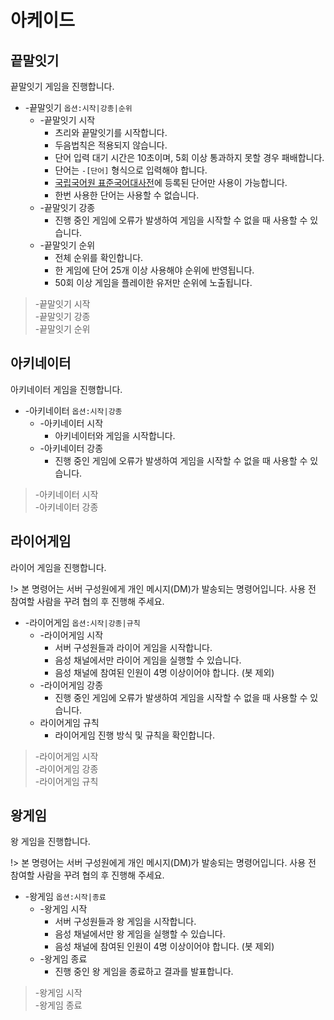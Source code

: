 # 아케이드

## 끝말잇기

끝말잇기 게임을 진행합니다.

- -끝말잇기 `옵션:시작|강종|순위`
  - -끝말잇기 시작
    - 츠리와 끝말잇기를 시작합니다.
    - 두음법칙은 적용되지 않습니다.
    - 단어 입력 대기 시간은 10초이며, 5회 이상 통과하지 못할 경우 패배합니다.
    - 단어는 `-[단어]` 형식으로 입력해야 합니다.
    - [국립국어원 표준국어대사전](https://stdict.korean.go.kr/main/main.do)에 등록된 단어만 사용이 가능합니다.
    - 한번 사용한 단어는 사용할 수 없습니다.
  - -끝말잇기 강종
    - 진행 중인 게임에 오류가 발생하여 게임을 시작할 수 없을 때 사용할 수 있습니다.
  - -끝말잇기 순위
    - 전체 순위를 확인합니다.
    - 한 게임에 단어 25개 이상 사용해야 순위에 반영됩니다.
    - 50회 이상 게임을 플레이한 유저만 순위에 노출됩니다.

> -끝말잇기 시작 \
> -끝말잇기 강종 \
> -끝말잇기 순위

## 아키네이터

아키네이터 게임을 진행합니다.

- -아키네이터 `옵션:시작|강종`
  - -아키네이터 시작
    - 아키네이터와 게임을 시작합니다.
  - -아키네이터 강종
    - 진행 중인 게임에 오류가 발생하여 게임을 시작할 수 없을 때 사용할 수 있습니다.

> -아키네이터 시작 \
> -아키네이터 강종

## 라이어게임

라이어 게임을 진행합니다.

!> 본 명령어는 서버 구성원에게 개인 메시지(DM)가 발송되는 명령어입니다. 사용 전 참여할 사람을 꾸려 협의 후 진행해 주세요.

- -라이어게임 `옵션:시작|강종|규칙`
  - -라이어게임 시작
    - 서버 구성원들과 라이어 게임을 시작합니다.
    - 음성 채널에서만 라이어 게임을 실행할 수 있습니다.
    - 음성 채널에 참여된 인원이 4명 이상이어야 합니다. (봇 제외)
  - -라이어게임 강종
    - 진행 중인 게임에 오류가 발생하여 게임을 시작할 수 없을 때 사용할 수 있습니다.
  - 라이어게임 규칙
    - 라이어게임 진행 방식 및 규칙을 확인합니다.

> -라이어게임 시작 \
> -라이어게임 강종 \
> -라이어게임 규칙

## 왕게임

왕 게임을 진행합니다.

!> 본 명령어는 서버 구성원에게 개인 메시지(DM)가 발송되는 명령어입니다. 사용 전 참여할 사람을 꾸려 협의 후 진행해 주세요.

- -왕게임 `옵션:시작|종료`
  - -왕게임 시작
    - 서버 구성원들과 왕 게임을 시작합니다.
    - 음성 채널에서만 왕 게임을 실행할 수 있습니다.
    - 음성 채널에 참여된 인원이 4명 이상이어야 합니다. (봇 제외)
  - -왕게임 종료
    - 진행 중인 왕 게임을 종료하고 결과를 발표합니다.

> -왕게임 시작 \
> -왕게임 종료